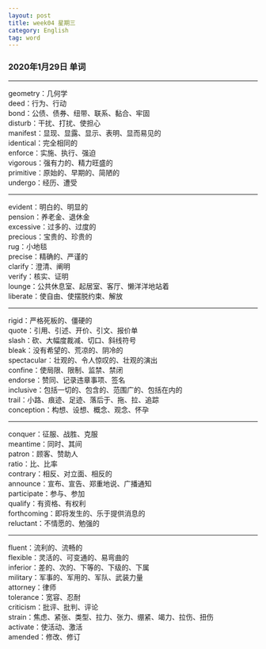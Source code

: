 ```yaml
---
layout: post  
title: week04 星期三  
category: English  
tag: word  
---
```

### 2020年1月29日 单词
- - -
geometry：几何学  
deed：行为、行动  
bond：公债、债券、纽带、联系、黏合、牢固  
disturb：干扰、打扰、使担心  
manifest：显现、显露、显示、表明、显而易见的  
identical：完全相同的  
enforce：实施、执行、强迫  
vigorous：强有力的、精力旺盛的  
primitive：原始的、早期的、简陋的  
undergo：经历、遭受  
- - -
evident：明白的、明显的  
pension：养老金、退休金  
excessive：过多的、过度的  
precious：宝贵的、珍贵的  
rug：小地毯  
precise：精确的、严谨的  
clarify：澄清、阐明  
verify：核实、证明  
lounge：公共休息室、起居室、客厅、懒洋洋地站着  
liberate：使自由、使摆脱约束、解放  
- - -
rigid：严格死板的、僵硬的  
quote：引用、引述、开价、引文、报价单  
slash：砍、大幅度裁减、切口、斜线符号  
bleak：没有希望的、荒凉的、阴冷的  
spectacular：壮观的、令人惊叹的、壮观的演出  
confine：使局限、限制、监禁、禁闭  
endorse：赞同、记录违章事项、签名  
inclusive：包括一切的、包含的、范围广的、包括在内的  
trail：小路、痕迹、足迹、落后于、拖、拉、追踪  
conception：构想、设想、概念、观念、怀孕  
- - -
conquer：征服、战胜、克服  
meantime：同时、其间  
patron：顾客、赞助人  
ratio：比、比率  
contrary：相反、对立面、相反的  
announce：宣布、宣告、郑重地说、广播通知  
participate：参与、参加  
qualify：有资格、有权利  
forthcoming：即将发生的、乐于提供消息的  
reluctant：不情愿的、勉强的  
- - -
fluent：流利的、流畅的  
flexible：灵活的、可变通的、易弯曲的  
inferior：差的、次的、下等的、下级的、下属  
military：军事的、军用的、军队、武装力量  
attorney：律师  
tolerance：宽容、忍耐  
criticism：批评、批判、评论  
strain：焦虑、紧张、类型、拉力、张力、绷紧、竭力、拉伤、扭伤  
activate：使活动、激活  
amended：修改、修订